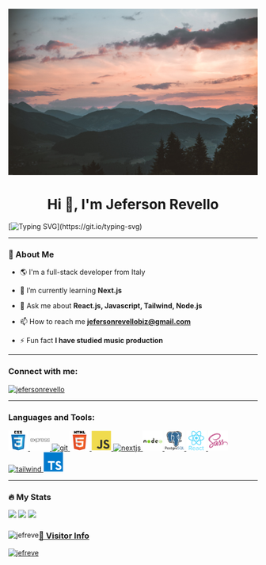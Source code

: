 [![banner](./img/tramonto.jpeg)](https://github.com/jefreve)

<h1 align="center">Hi 👋, I'm Jeferson Revello</h1>

[![Typing SVG](https://readme-typing-svg.herokuapp.com?duration=10000&center=true&vCenter=true&width=1000&height=30&lines=Hello+this+is+jefreve%2C+Welcome+to+my+Github+page.)](https://git.io/typing-svg)

---
### 👦 About Me
- 🌎 I'm a full-stack developer from Italy

- 🌱 I’m currently learning **Next.js**

- 💬 Ask me about **React.js, Javascript, Tailwind, Node.js**

- 📫 How to reach me **jefersonrevellobiz@gmail.com**

- ⚡ Fun fact **I have studied music production**

---

<h3 align="left">Connect with me:</h3>
<p align="left">
<a href="https://linkedin.com/in/jefersonrevello" target="blank"><img align="center" src="https://raw.githubusercontent.com/rahuldkjain/github-profile-readme-generator/master/src/images/icons/Social/linked-in-alt.svg" alt="jefersonrevello" height="30" width="40" /></a>
</p>

---

<h3 align="left">Languages and Tools:</h3>
<p align="left"> <a href="https://www.w3schools.com/css/" target="_blank" rel="noreferrer"> <img src="https://raw.githubusercontent.com/devicons/devicon/master/icons/css3/css3-original-wordmark.svg" alt="css3" width="40" height="40"/> </a> <a href="https://expressjs.com" target="_blank" rel="noreferrer"> <img src="https://raw.githubusercontent.com/devicons/devicon/master/icons/express/express-original-wordmark.svg" alt="express" width="40" height="40"/> </a> <a href="https://git-scm.com/" target="_blank" rel="noreferrer"> <img src="https://www.vectorlogo.zone/logos/git-scm/git-scm-icon.svg" alt="git" width="40" height="40"/> </a> <a href="https://www.w3.org/html/" target="_blank" rel="noreferrer"> <img src="https://raw.githubusercontent.com/devicons/devicon/master/icons/html5/html5-original-wordmark.svg" alt="html5" width="40" height="40"/> </a> <a href="https://developer.mozilla.org/en-US/docs/Web/JavaScript" target="_blank" rel="noreferrer"> <img src="https://raw.githubusercontent.com/devicons/devicon/master/icons/javascript/javascript-original.svg" alt="javascript" width="40" height="40"/> </a> <a href="https://nextjs.org/" target="_blank" rel="noreferrer"> <img src="https://cdn.worldvectorlogo.com/logos/nextjs-2.svg" alt="nextjs" width="40" height="40"/> </a> <a href="https://nodejs.org" target="_blank" rel="noreferrer"> <img src="https://raw.githubusercontent.com/devicons/devicon/master/icons/nodejs/nodejs-original-wordmark.svg" alt="nodejs" width="40" height="40"/> </a> <a href="https://www.postgresql.org" target="_blank" rel="noreferrer"> <img src="https://raw.githubusercontent.com/devicons/devicon/master/icons/postgresql/postgresql-original-wordmark.svg" alt="postgresql" width="40" height="40"/> </a> <a href="https://reactjs.org/" target="_blank" rel="noreferrer"> <img src="https://raw.githubusercontent.com/devicons/devicon/master/icons/react/react-original-wordmark.svg" alt="react" width="40" height="40"/> </a> <a href="https://sass-lang.com" target="_blank" rel="noreferrer"> <img src="https://raw.githubusercontent.com/devicons/devicon/master/icons/sass/sass-original.svg" alt="sass" width="40" height="40"/> </a> <a href="https://tailwindcss.com/" target="_blank" rel="noreferrer"> <img src="https://www.vectorlogo.zone/logos/tailwindcss/tailwindcss-icon.svg" alt="tailwind" width="40" height="40"/> </a> <a href="https://www.typescriptlang.org/" target="_blank" rel="noreferrer"> <img src="https://raw.githubusercontent.com/devicons/devicon/master/icons/typescript/typescript-original.svg" alt="typescript" width="40" height="40"/> </a> </p>

---

### 🔥 My Stats 
<img width="400" src="https://github-readme-stats.vercel.app/api?username=jefreve&count_private=true&show_icons=true&theme=react" />  <img width="425" src="https://streak-stats.demolab.com/?user=jefreve&theme=react" />
<img width="830" src="https://github-readme-activity-graph.vercel.app/graph?username=jefreve&bg_color=21232a&color=a8eeff&line=61dafb&point=f0fcff&area=true&hide_border=false" />
<a href="https://github.com/jefreve/github-stats">
<p><img align="left" src="https://github-readme-stats.vercel.app/api/top-langs?username=jefreve&locale=en&bg_color=21232a&color=a8eeff&line=61dafb&point=f0fcff&area=true&hide_border=false&theme=react" alt="jefreve" /></p>


### 👀 Visitor Info
<p align="left"> <img src="https://komarev.com/ghpvc/?username=jefreve&label=Profile%20views&color=0e75b6&style=flat" alt="jefreve" /> </p>
